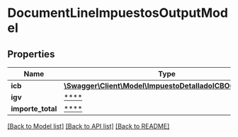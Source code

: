 # DocumentLineImpuestosOutputModel

## Properties
Name | Type | Description | Notes
------------ | ------------- | ------------- | -------------
**icb** | [**\Swagger\Client\Model\ImpuestoDetalladoICBOutputModel**](ImpuestoDetalladoICBOutputModel.md) |  | [optional] 
**igv** | [****](.md) |  | 
**importe_total** | [****](.md) |  | 

[[Back to Model list]](../../README.md#documentation-for-models) [[Back to API list]](../../README.md#documentation-for-api-endpoints) [[Back to README]](../../README.md)

